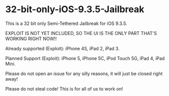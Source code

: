 # 32-bit-only-iOS-9.3.5-Jailbreak

This is a 32 bit only Semi-Tethered Jailbreak for iOS 9.3.5.

EXPLOIT IS NOT YET INCLUDED, SO THE UI IS THE ONLY PART THAT'S WORKING RIGHT NOW!!

Already supported (Exploit): iPhone 4S, iPad 2, iPad 3.

Planned Support (Exploit): iPhone 5, iPhone 5C, iPod Touch 5G, iPad 4, iPad Mini. 

Please do not open an issue for any silly reasons, it will just be closed right away!

Please do not steal code! This is for all of us to work on!
